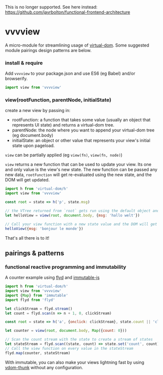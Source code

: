 This is no longer supported. See here instead: https://github.com/jayrbolton/functional-frontend-architecture

# vvvview

A micro-module for streamlining usage of [virtual-dom](https://github.com/Matt-Esch/virtual-dom). Some suggested module pairings design patterns are below.

### install & require

Add `vvvview` to your package.json and use ES6 (eg Babel) and/or browserify.

```js
import view from 'vvvview'
```

### view(rootFunction, parentNode, initialState)

create a new view by passing in:

* rootFunction: a function that takes some value (usually an object that represents UI state) and returns a virtual-dom tree.
* parentNode: the node where you want to append your virtual-dom tree (eg document.body)
* initialState: an object or other value that represents your view's initial state upon pageload.

`view` can be partially applied (eg `view(fn)`, `view(fn, node)`)

`view` returns a new function that can be used to update your view. Its one and only value is the view's new state. The new function can be passed any new data, `rootFunction` will get re-evaluated using the new state, and the DOM will get updated.

```js
import h from 'virtual-dom/h'
import view from 'vvvview'

const root = state => h('p', state.msg)

// the VTree returned from `root` gets run using the default object and appended to document.body.
let helloView = view(root, document.body, {msg: 'hallo welt'})

// Call your view function with a new state value and the DOM will get re-rendered automatically
helloView({msg: 'bonjour le monde'})
```

That's all there is to it! 

## pairings & patterns

### functional reactive programming and immutability

A counter example using [flyd](https://github.com/paldepind/flyd) and [immutable-js](https://facebook.github.io/immutable-js/)

```js
import h from 'virtual-dom/h'
import view from 'vvvview'
import {Map} from 'immutable'
import flyd from 'flyd'

let clickStream = flyd.stream()
let count = flyd.scan(n => n + 1, 0, clickStream)

const root = state => h('a', {onclick: clickStream}, state.count || 'click me!')

let counter = view(root, document.body, Map({count: 0}))

// Scan the count stream with the state to create a stream of states
let stateStream = flyd.scan((state, count) => state.set('count', count), state, count)
// Call the view function on every value in the stateStream
flyd.map(counter, stateStream)
```

With immutable, you can also make your views lightning fast by using [vdom-thunk](https://github.com/Raynos/vdom-thunk) without any configuration.

